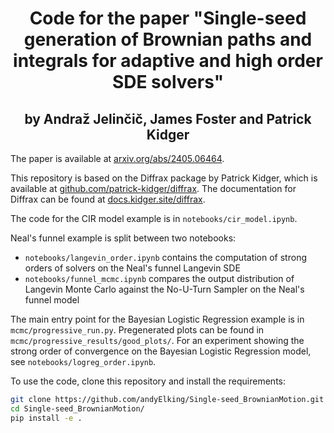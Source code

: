 <h1 align='center'>Code for the paper "Single-seed generation of Brownian paths and integrals
for adaptive and high order SDE solvers"</h1>
<h2 align='center'>by Andraž Jelinčič, James Foster and Patrick Kidger</h2>

The paper is available at [arxiv.org/abs/2405.06464](https://arxiv.org/abs/2405.06464).

This repository is based on the Diffrax package by Patrick Kidger, which is available at [github.com/patrick-kidger/diffrax](https://github.com/patrick-kidger/diffrax).
The documentation for Diffrax can be found at [docs.kidger.site/diffrax](https://docs.kidger.site/diffrax).

The code for the CIR model example is in `notebooks/cir_model.ipynb`.

Neal's funnel example is split between two notebooks:
 - `notebooks/langevin_order.ipynb` contains the computation of strong orders of solvers on the Neal's funnel Langevin SDE
 - `notebooks/funnel_mcmc.ipynb` compares the output distribution of Langevin Monte Carlo against the No-U-Turn Sampler on the Neal's funnel model

The main entry point for the Bayesian Logistic Regression example is in `mcmc/progressive_run.py`.
Pregenerated plots can be found in `mcmc/progressive_results/good_plots/`.
For an experiment showing the strong order of convergence on the Bayesian Logistic Regression model, see `notebooks/logreg_order.ipynb`.

To use the code, clone this repository and install the requirements:

```bash
git clone https://github.com/andyElking/Single-seed_BrownianMotion.git
cd Single-seed_BrownianMotion/
pip install -e .
```
